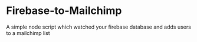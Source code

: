 # Firebase-to-Mailchimp
A simple node script which watched your firebase database and adds users to a mailchimp list
